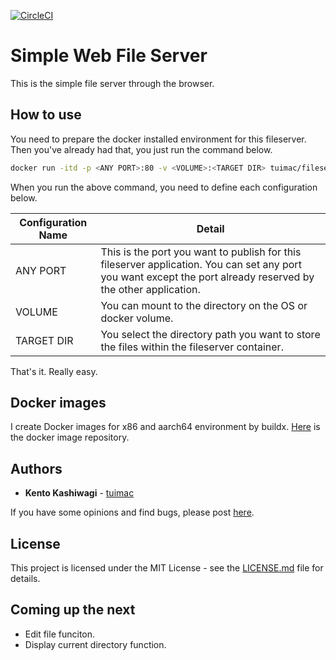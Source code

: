 [![CircleCI](https://circleci.com/gh/tuimac/fileserver.svg?style=shield)](https://circleci.com/gh/tuimac/fileserver)

# Simple Web File Server
This is the simple file server through the browser.

## How to use
You need to prepare the docker installed environment for this fileserver. Then you've already had that, you just run the command below.<br>

```bash
docker run -itd -p <ANY PORT>:80 -v <VOLUME>:<TARGET DIR> tuimac/fileserver
```

When you run the above command, you need to define each configuration below.

| Configuration Name | Detail |
| - | - |
| ANY PORT | This is the port you want to publish for this fileserver application. You can set any port you want except the port already reserved by the other application. |
| VOLUME | You can mount to the directory on the OS or docker volume. |
| TARGET DIR | You select the directory path you want to store the files within the fileserver container. |

That's it. Really easy.

## Docker images
I create Docker images for x86 and aarch64 environment by buildx. [Here](https://hub.docker.com/r/tuimac/fileserver) is the docker image repository.

## Authors

* **Kento Kashiwagi** - [tuimac](https://github.com/tuimac)

If you have some opinions and find bugs, please post [here](https://github.com/tuimac/fileserver/issues).

## License

This project is licensed under the MIT License - see the [LICENSE.md](LICENSE.md) file for details.

## Coming up the next

- Edit file funciton.
- Display current directory function.
